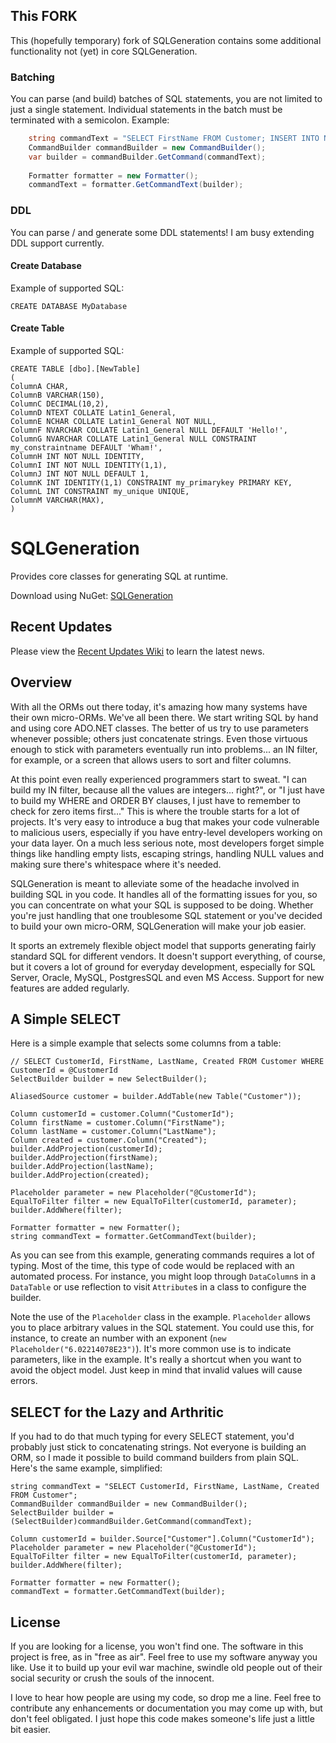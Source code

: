 ## This FORK 

This (hopefully temporary) fork of SQLGeneration contains some additional functionality not (yet) in core SQLGeneration.

### Batching 
You can parse (and build) batches of SQL statements, you are not limited to just a single statement. Individual statements in the batch must be terminated with a semicolon. Example:

```cs
    string commandText = "SELECT FirstName FROM Customer; INSERT INTO Names (Name) Values ('Chuck Norris');";
    CommandBuilder commandBuilder = new CommandBuilder();
    var builder = commandBuilder.GetCommand(commandText);
    
    Formatter formatter = new Formatter();
    commandText = formatter.GetCommandText(builder);
```

### DDL
You can parse / and generate some DDL statements! I am busy extending DDL support currently.

#### Create Database

Example of supported SQL: 
```
CREATE DATABASE MyDatabase

```

#### Create Table

Example of supported SQL: 
```
CREATE TABLE [dbo].[NewTable]
(
ColumnA CHAR, 
ColumnB VARCHAR(150), 
ColumnC DECIMAL(10,2), 
ColumnD NTEXT COLLATE Latin1_General, 
ColumnE NCHAR COLLATE Latin1_General NOT NULL, 
ColumnF NVARCHAR COLLATE Latin1_General NULL DEFAULT 'Hello!', 
ColumnG NVARCHAR COLLATE Latin1_General NULL CONSTRAINT my_constraintname DEFAULT 'Wham!', 
ColumnH INT NOT NULL IDENTITY, 
ColumnI INT NOT NULL IDENTITY(1,1), 
ColumnJ INT NOT NULL DEFAULT 1,
ColumnK INT IDENTITY(1,1) CONSTRAINT my_primarykey PRIMARY KEY, 
ColumnL INT CONSTRAINT my_unique UNIQUE,
ColumnM VARCHAR(MAX), 
)
```

# SQLGeneration

Provides core classes for generating SQL at runtime.

Download using NuGet: [SQLGeneration](http://nuget.org/packages/SQLGeneration)

## Recent Updates
Please view the [Recent Updates Wiki](https://github.com/jehugaleahsa/SQLGeneration/wiki/Recent-Updates) to learn the latest news.

## Overview
With all the ORMs out there today, it's amazing how many systems have their own micro-ORMs. We've all been there. We start writing SQL by hand and using core ADO.NET classes. The better of us try to use parameters whenever possible; others just concatenate strings. Even those virtuous enough to stick with parameters eventually run into problems... an IN filter, for example, or a screen that allows users to sort and filter columns.

At this point even really experienced programmers start to sweat. "I can build my IN filter, because all the values are integers... right?", or "I just have to build my WHERE and ORDER BY clauses, I just have to remember to check for zero items first..." This is where the trouble starts for a lot of projects. It's very easy to introduce a bug that makes your code vulnerable to malicious users, especially if you have entry-level developers working on your data layer. On a much less serious note, most developers forget simple things like handling empty lists, escaping strings, handling NULL values and making sure there's whitespace where it's needed.

SQLGeneration is meant to alleviate some of the headache involved in building SQL in you code. It handles all of the formatting issues for you, so you can concentrate on what your SQL is supposed to be doing. Whether you're just handling that one troublesome SQL statement or you've decided to build your own micro-ORM, SQLGeneration will make your job easier.

It sports an extremely flexible object model that supports generating fairly standard SQL for different vendors. It doesn't support everything, of course, but it covers a lot of ground for everyday development, especially for SQL Server, Oracle, MySQL, PostgresSQL and even MS Access. Support for new features are added regularly.

## A Simple SELECT
Here is a simple example that selects some columns from a table:

    // SELECT CustomerId, FirstName, LastName, Created FROM Customer WHERE CustomerId = @CustomerId
    SelectBuilder builder = new SelectBuilder();
    
    AliasedSource customer = builder.AddTable(new Table("Customer"));
    
    Column customerId = customer.Column("CustomerId");
    Column firstName = customer.Column("FirstName");
    Column lastName = customer.Column("LastName");
    Column created = customer.Column("Created");
    builder.AddProjection(customerId);
    builder.AddProjection(firstName);
    builder.AddProjection(lastName);
    builder.AddProjection(created);
    
    Placeholder parameter = new Placeholder("@CustomerId");
    EqualToFilter filter = new EqualToFilter(customerId, parameter);
    builder.AddWhere(filter);
    
    Formatter formatter = new Formatter();
    string commandText = formatter.GetCommandText(builder);
    
As you can see from this example, generating commands requires a lot of typing. Most of the time, this type of code would be replaced with an automated process. For instance, you might loop through `DataColumn`s in a `DataTable` or use reflection to visit `Attribute`s in a class to configure the builder.

Note the use of the `Placeholder` class in the example. `Placeholder` allows you to place arbitrary values in the SQL statement. You could use this, for instance, to create an number with an exponent (`new Placeholder("6.02214078E23")`). It's more common use is to indicate parameters, like in the example. It's really a shortcut when you want to avoid the object model. Just keep in mind that invalid values will cause errors.

## SELECT for the Lazy and Arthritic
If you had to do that much typing for every SELECT statement, you'd probably just stick to concatenating strings. Not everyone is building an ORM, so I made it possible to build command builders from plain SQL. Here's the same example, simplified:

    string commandText = "SELECT CustomerId, FirstName, LastName, Created FROM Customer";
    CommandBuilder commandBuilder = new CommandBuilder();
    SelectBuilder builder = (SelectBuilder)commandBuilder.GetCommand(commandText);
    
    Column customerId = builder.Source["Customer"].Column("CustomerId");
    Placeholder parameter = new Placeholder("@CustomerId");
    EqualToFilter filter = new EqualToFilter(customerId, parameter);
    builder.AddWhere(filter);
    
    Formatter formatter = new Formatter();
    commandText = formatter.GetCommandText(builder);

## License
If you are looking for a license, you won't find one. The software in this project is free, as in "free as air". Feel free to use my software anyway you like. Use it to build up your evil war machine, swindle old people out of their social security or crush the souls of the innocent.

I love to hear how people are using my code, so drop me a line. Feel free to contribute any enhancements or documentation you may come up with, but don't feel obligated. I just hope this code makes someone's life just a little bit easier.
